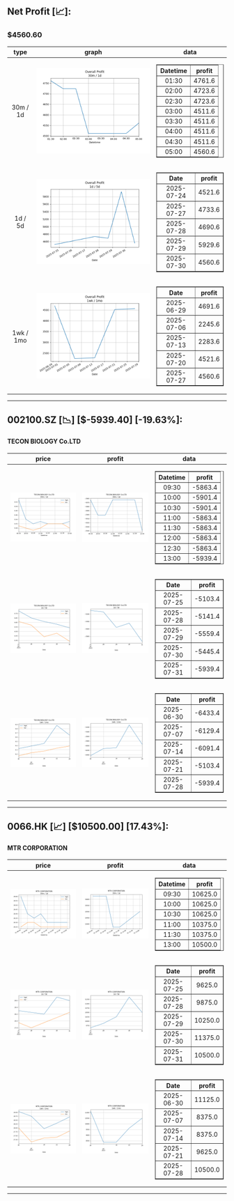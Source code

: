 ## Net Profit [📈]:
### $4560.60
|type|graph|data|
|:---:|:---:|:---:|
|30m / 1d|![net_profit](image/overall_30m-1d.png)|<table border="1" class="dataframe"> <thead> <tr style="text-align: center;"> <th>Datetime</th> <th>profit</th> </tr> </thead> <tbody> <tr> <td>01:30</td> <td>4761.6</td> </tr> <tr> <td>02:00</td> <td>4723.6</td> </tr> <tr> <td>02:30</td> <td>4723.6</td> </tr> <tr> <td>03:00</td> <td>4511.6</td> </tr> <tr> <td>03:30</td> <td>4511.6</td> </tr> <tr> <td>04:00</td> <td>4511.6</td> </tr> <tr> <td>04:30</td> <td>4511.6</td> </tr> <tr> <td>05:00</td> <td>4560.6</td> </tr> </tbody></table>|
|1d / 5d|![net_profit](image/overall_1d-5d.png)|<table border="1" class="dataframe"> <thead> <tr style="text-align: center;"> <th>Date</th> <th>profit</th> </tr> </thead> <tbody> <tr> <td>2025-07-24</td> <td>4521.6</td> </tr> <tr> <td>2025-07-27</td> <td>4733.6</td> </tr> <tr> <td>2025-07-28</td> <td>4690.6</td> </tr> <tr> <td>2025-07-29</td> <td>5929.6</td> </tr> <tr> <td>2025-07-30</td> <td>4560.6</td> </tr> </tbody></table>|
|1wk / 1mo|![net_profit](image/overall_1wk-1mo.png)|<table border="1" class="dataframe"> <thead> <tr style="text-align: center;"> <th>Date</th> <th>profit</th> </tr> </thead> <tbody> <tr> <td>2025-06-29</td> <td>4691.6</td> </tr> <tr> <td>2025-07-06</td> <td>2245.6</td> </tr> <tr> <td>2025-07-13</td> <td>2283.6</td> </tr> <tr> <td>2025-07-20</td> <td>4521.6</td> </tr> <tr> <td>2025-07-27</td> <td>4560.6</td> </tr> </tbody></table>|
---
## 002100.SZ [📉] [$-5939.40] [-19.63%]:
#### TECON BIOLOGY Co.LTD
|price|profit|data|
|:---:|:---:|:---:|
|![price](image/002100.SZ_30m-1d_price.png)|![profit](image/002100.SZ_30m-1d_profit.png)|<table border="1" class="dataframe"> <thead> <tr style="text-align: center;"> <th>Datetime</th> <th>profit</th> </tr> </thead> <tbody> <tr> <td>09:30</td> <td>-5863.4</td> </tr> <tr> <td>10:00</td> <td>-5901.4</td> </tr> <tr> <td>10:30</td> <td>-5901.4</td> </tr> <tr> <td>11:00</td> <td>-5863.4</td> </tr> <tr> <td>11:30</td> <td>-5863.4</td> </tr> <tr> <td>12:00</td> <td>-5863.4</td> </tr> <tr> <td>12:30</td> <td>-5863.4</td> </tr> <tr> <td>13:00</td> <td>-5939.4</td> </tr> </tbody></table>|
|![price](image/002100.SZ_1d-5d_price.png)|![profit](image/002100.SZ_1d-5d_profit.png)|<table border="1" class="dataframe"> <thead> <tr style="text-align: center;"> <th>Date</th> <th>profit</th> </tr> </thead> <tbody> <tr> <td>2025-07-25</td> <td>-5103.4</td> </tr> <tr> <td>2025-07-28</td> <td>-5141.4</td> </tr> <tr> <td>2025-07-29</td> <td>-5559.4</td> </tr> <tr> <td>2025-07-30</td> <td>-5445.4</td> </tr> <tr> <td>2025-07-31</td> <td>-5939.4</td> </tr> </tbody></table>|
|![price](image/002100.SZ_1wk-1mo_price.png)|![profit](image/002100.SZ_1wk-1mo_profit.png)|<table border="1" class="dataframe"> <thead> <tr style="text-align: center;"> <th>Date</th> <th>profit</th> </tr> </thead> <tbody> <tr> <td>2025-06-30</td> <td>-6433.4</td> </tr> <tr> <td>2025-07-07</td> <td>-6129.4</td> </tr> <tr> <td>2025-07-14</td> <td>-6091.4</td> </tr> <tr> <td>2025-07-21</td> <td>-5103.4</td> </tr> <tr> <td>2025-07-28</td> <td>-5939.4</td> </tr> </tbody></table>|
---
## 0066.HK [📈] [$10500.00] [17.43%]:
#### MTR CORPORATION
|price|profit|data|
|:---:|:---:|:---:|
|![price](image/0066.HK_30m-1d_price.png)|![profit](image/0066.HK_30m-1d_profit.png)|<table border="1" class="dataframe"> <thead> <tr style="text-align: center;"> <th>Datetime</th> <th>profit</th> </tr> </thead> <tbody> <tr> <td>09:30</td> <td>10625.0</td> </tr> <tr> <td>10:00</td> <td>10625.0</td> </tr> <tr> <td>10:30</td> <td>10625.0</td> </tr> <tr> <td>11:00</td> <td>10375.0</td> </tr> <tr> <td>11:30</td> <td>10375.0</td> </tr> <tr> <td>13:00</td> <td>10500.0</td> </tr> </tbody></table>|
|![price](image/0066.HK_1d-5d_price.png)|![profit](image/0066.HK_1d-5d_profit.png)|<table border="1" class="dataframe"> <thead> <tr style="text-align: center;"> <th>Date</th> <th>profit</th> </tr> </thead> <tbody> <tr> <td>2025-07-25</td> <td>9625.0</td> </tr> <tr> <td>2025-07-28</td> <td>9875.0</td> </tr> <tr> <td>2025-07-29</td> <td>10250.0</td> </tr> <tr> <td>2025-07-30</td> <td>11375.0</td> </tr> <tr> <td>2025-07-31</td> <td>10500.0</td> </tr> </tbody></table>|
|![price](image/0066.HK_1wk-1mo_price.png)|![profit](image/0066.HK_1wk-1mo_profit.png)|<table border="1" class="dataframe"> <thead> <tr style="text-align: center;"> <th>Date</th> <th>profit</th> </tr> </thead> <tbody> <tr> <td>2025-06-30</td> <td>11125.0</td> </tr> <tr> <td>2025-07-07</td> <td>8375.0</td> </tr> <tr> <td>2025-07-14</td> <td>8375.0</td> </tr> <tr> <td>2025-07-21</td> <td>9625.0</td> </tr> <tr> <td>2025-07-28</td> <td>10500.0</td> </tr> </tbody></table>|
---
